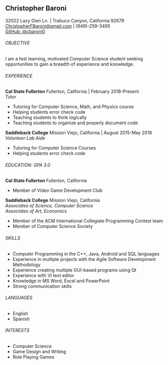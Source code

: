 ## Christopher Baroni
32022 Lazy Glen Ln. | Trabuco Canyon, California 92679  
ChristopherFBaroni@gmail.com | (949)-259-3495  
[GitHub: @cbaroni0](https://github.com/cbaroni0)  

###### OBJECTIVE

I am a fast learning, motivated Computer Science student seeking opportunities to gain a breadth of experience and knowledge.

###### EXPERIENCE
**Cal State Fullerton** Fullerton, California | February 2018-Present  
*Tutor*
 * Tutoring for Computer Science, Math, and Physics course
 * Helping students error check code
 * Teaching students to think logically
 * Teaching students to organize and properly document code

**Saddleback College** Mission Viejo, California | August 2015-May 2016  
*Volunteer Lab Aide*
 * Tutoring for Computer Science Courses
 * Helping students error check code

###### EDUCATION: GPA 3.0
**Cal State Fullerton** Fullerton, California
 * Member of Video Game Development Club

**Saddleback College** Mission Viejo, California  
*Associates of Science, Computer Science*  
*Associates of Art, Economics*
 * Member of the ACM International Collegiate Programming Contest team
 * Member of Computer Science Society

###### SKILLS
 * Computer Programming in the C++, Java, Android and SQL languages
 * Experience in multiple projects with the Agile Software Development Methodology
 * Experience creating multiple GUI-based programs using Qt
 * Experience with VI text editor
 * Knowledge in MS Word, Excel and PowerPoint
 * Strong communication skills

###### LANGUAGES
 * English
 * Spanish

###### INTERESTS
 * Computer Science
 * Game Design and Writing
 * Role Playing Games